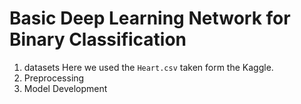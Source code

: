 # Basic Deep Learning Network for Binary Classification

1. datasets
Here we used the ```Heart.csv``` taken form the Kaggle.
2. Preprocessing
3. Model Development
